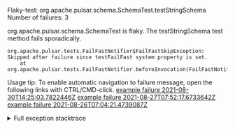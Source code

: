         
Flaky-test: org.apache.pulsar.schema.SchemaTest.testStringSchema
Number of failures: 3

org.apache.pulsar.schema.SchemaTest is flaky. The testStringSchema test method fails sporadically.

```
org.apache.pulsar.tests.FailFastNotifier$FailFastSkipException: Skipped after failure since testFailFast system property is set.
	at org.apache.pulsar.tests.FailFastNotifier.beforeInvocation(FailFastNotifier.java:88)

```

Usage tip: To enable automatic navigation to failure message, open the following links with CTRL/CMD-click.
[example failure 2021-08-30T14:25:03.7822446Z](https://github.com/apache/pulsar/runs/3462661639?check_suite_focus=true#step:9:943)
[example failure 2021-08-27T07:52:17.6733642Z](https://github.com/apache/pulsar/runs/3440855061?check_suite_focus=true#step:9:956)
[example failure 2021-08-26T07:04:21.4739087Z](https://github.com/apache/pulsar/runs/3429892062?check_suite_focus=true#step:9:916)


<details>
<summary>Full exception stacktrace</summary>
<code><pre>
org.apache.pulsar.tests.FailFastNotifier$FailFastSkipException: Skipped after failure since testFailFast system property is set.
	at org.apache.pulsar.tests.FailFastNotifier.beforeInvocation(FailFastNotifier.java:88)

</pre></code>
</details>


